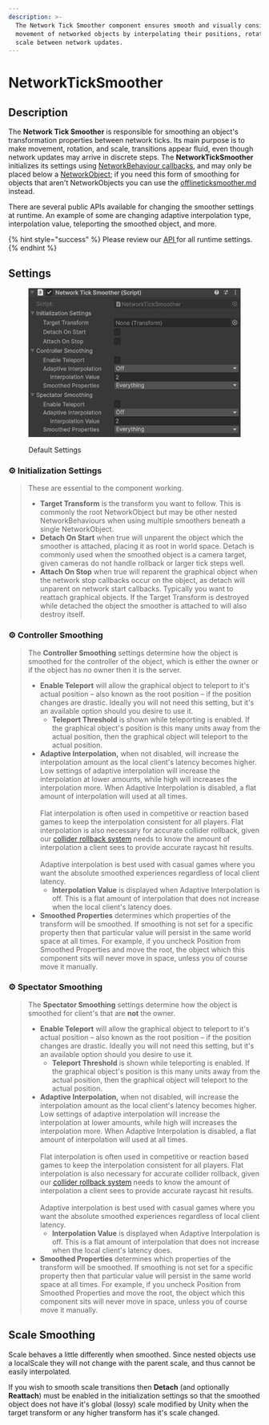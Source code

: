 ```yaml
---
description: >-
  The Network Tick Smoother component ensures smooth and visually consistent
  movement of networked objects by interpolating their positions, rotations, and
  scale between network updates.
---
```


# NetworkTickSmoother

## Description

The **Network Tick Smoother** is responsible for smoothing an object's transformation properties between network ticks. Its main purpose is to make movement, rotation, and scale, transitions appear fluid, even though network updates may arrive in discrete steps. The **NetworkTickSmoother** initializes its settings using [NetworkBehaviour callbacks](../../../guides/features/networked-gameobjects-and-scripts/network-behaviour-guides.md#callbacks), and may only be placed below a [NetworkObject](../network-object.md); if you need this form of smoothing for objects that aren't NetworkObjects you can use the [offlineticksmoother.md](offlineticksmoother.md "mention") instead.

There are several public APIs available for changing the smoother settings at runtime. An example of some are changing adaptive interpolation type, interpolation value, teleporting the smoothed object, and more.

{% hint style="success" %}
Please review our [API ](https://firstgeargames.com/FishNet/api/api/FishNet.Component.Transforming.NetworkTickSmoother.html)for all runtime settings.
{% endhint %}

## Settings

<div align="left"><figure><img src="../../../.gitbook/assets/network-tick-smoother-component.png" alt=""><figcaption><p>Default Settings</p></figcaption></figure></div>

### :gear:  Initialization Settings

> These are essential to the component working.
>
> * **Target Transform** is the transform you want to follow. This is commonly the root NetworkObject but may be other nested NetworkBehaviours when using multiple smoothers beneath a single NetworkObject.
> * **Detach On Start** when true will unparent the object which the smoother is attached, placing it as root in world space. Detach is commonly used when the smoothed object is a camera target, given cameras do not handle rollback or larger tick steps well.
> * **Attach On Stop** when true will reparent the graphical object when the network stop callbacks occur on the object, as detach will unparent on network start callbacks. Typically you want to reattach graphical objects. If the Target Transform is destroyed while detached the object the smoother is attached to will also destroy itself.

### :gear:  **Controller Smoothing**

> The **Controller Smoothing** settings determine how the object is smoothed for the controller of the object, which is either the owner or if the object has no owner then it is the server.
>
> * **Enable Teleport** will allow the graphical object to teleport to it's actual position – also known as the root position – if the position changes are drastic. Ideally you will not need this setting, but it's an available option should you desire to use it.
>   * **Teleport Threshold** is shown while teleporting is enabled. If the graphical object's position is this many units away from the actual position, then the graphical object will teleport to the actual position.
> * **Adaptive Interpolation,** when not disabled, will increase the interpolation amount as the local client's latency becomes higher. Low settings of adaptive interpolation will increase the interpolation at lower amounts, while high will increases the interpolation more. When Adaptive Interpolation is disabled, a flat amount of interpolation will used at all times.\
>   \
>   Flat interpolation is often used in competitive or reaction based games to keep the interpolation consistent for all players. Flat interpolation is also necessary for accurate collider rollback, given our [collider rollback system](../../../guides/features/lag-compensation/) needs to know the amount of interpolation a client sees to provide accurate raycast hit results.\
>   \
>   Adaptive interpolation is best used with casual games where you want the absolute smoothed experiences regardless of local client latency.
>   * **Interpolation Value** is displayed when Adaptive Interpolation is off. This is a flat amount of interpolation that does not increase when the local client's latency does.
> * **Smoothed Properties** determines which properties of the transform will be smoothed. If smoothing is not set for a specific property then that particular value will persist in the same world space at all times. For example, if you uncheck Position from Smoothed Properties and move the root, the object which this component sits will never move in space, unless you of course move it manually.

### :gear:  Spectator Smoothing

> The **Spectator Smoothing** settings determine how the object is smoothed for client's that are **not** the owner.
>
> * **Enable Teleport** will allow the graphical object to teleport to it's actual position – also known as the root position – if the position changes are drastic. Ideally you will not need this setting, but it's an available option should you desire to use it.
>   * **Teleport Threshold** is shown while teleporting is enabled. If the graphical object's position is this many units away from the actual position, then the graphical object will teleport to the actual position.
> * **Adaptive Interpolation,** when not disabled, will increase the interpolation amount as the local client's latency becomes higher. Low settings of adaptive interpolation will increase the interpolation at lower amounts, while high will increases the interpolation more. When Adaptive Interpolation is disabled, a flat amount of interpolation will used at all times.\
>   \
>   Flat interpolation is often used in competitive or reaction based games to keep the interpolation consistent for all players. Flat interpolation is also necessary for accurate collider rollback, given our [collider rollback system](../../../guides/features/lag-compensation/) needs to know the amount of interpolation a client sees to provide accurate raycast hit results.\
>   \
>   Adaptive interpolation is best used with casual games where you want the absolute smoothed experiences regardless of local client latency.
>   * **Interpolation Value** is displayed when Adaptive Interpolation is off. This is a flat amount of interpolation that does not increase when the local client's latency does.
> * **Smoothed Properties** determines which properties of the transform will be smoothed. If smoothing is not set for a specific property then that particular value will persist in the same world space at all times. For example, if you uncheck Position from Smoothed Properties and move the root, the object which this component sits will never move in space, unless you of course move it manually.

## Scale Smoothing

Scale behaves a little differently when smoothed. Since nested objects use a localScale they will not change with the parent scale, and thus cannot be easily interpolated.

If you wish to smooth scale transitions then **Detach** (and optionally **Reattach**) must be enabled in the initialization settings so that the smoothed object does not have it's global (lossy) scale modified by Unity when the target transform or any higher transform has it's scale changed.
